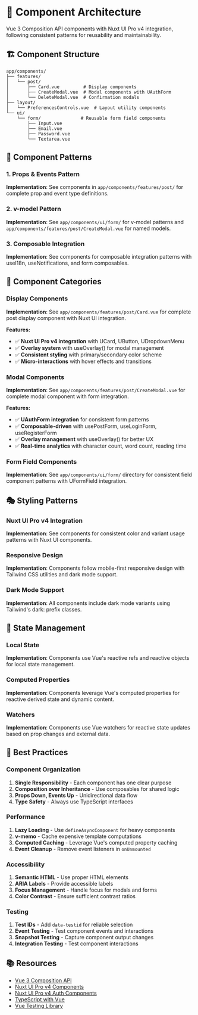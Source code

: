 # 🧩 Component Architecture

Vue 3 Composition API components with Nuxt UI Pro v4 integration, following consistent patterns for reusability and maintainability.

## 🏗️ Component Structure

```
app/components/
├── features/
│   └── post/
│       ├── Card.vue         # Display components
│       ├── CreateModal.vue  # Modal components with UAuthForm
│       └── DeleteModal.vue  # Confirmation modals
├── layout/
│   └── PreferencesControls.vue  # Layout utility components
└── ui/
    └── form/               # Reusable form field components
        ├── Input.vue
        ├── Email.vue
        ├── Password.vue
        └── Textarea.vue
```

## 🎯 Component Patterns

### 1. Props & Events Pattern

**Implementation**: See components in `app/components/features/post/` for complete prop and event type definitions.

### 2. v-model Pattern

**Implementation**: See `app/components/ui/form/` for v-model patterns and `app/components/features/post/CreateModal.vue` for named models.

### 3. Composable Integration

**Implementation**: See components for composable integration patterns with useI18n, useNotifications, and form composables.

## 🎨 Component Categories

### Display Components

**Implementation**: See `app/components/features/post/Card.vue` for complete post display component with Nuxt UI integration.

**Features:**

- ✅ **Nuxt UI Pro v4 integration** with UCard, UButton, UDropdownMenu
- ✅ **Overlay system** with useOverlay() for modal management
- ✅ **Consistent styling** with primary/secondary color scheme
- ✅ **Micro-interactions** with hover effects and transitions

### Modal Components

**Implementation**: See `app/components/features/post/CreateModal.vue` for complete modal component with form integration.

**Features:**

- ✅ **UAuthForm integration** for consistent form patterns
- ✅ **Composable-driven** with usePostForm, useLoginForm, useRegisterForm
- ✅ **Overlay management** with useOverlay() for better UX
- ✅ **Real-time analytics** with character count, word count, reading time

### Form Field Components

**Implementation**: See `app/components/ui/form/` directory for consistent field component patterns with UFormField integration.

## 🎭 Styling Patterns

### Nuxt UI Pro v4 Integration

**Implementation**: See components for consistent color and variant usage patterns with Nuxt UI components.

### Responsive Design

**Implementation**: Components follow mobile-first responsive design with Tailwind CSS utilities and dark mode support.

### Dark Mode Support

**Implementation**: All components include dark mode variants using Tailwind's dark: prefix classes.

## 🔧 State Management

### Local State

**Implementation**: Components use Vue's reactive refs and reactive objects for local state management.

### Computed Properties

**Implementation**: Components leverage Vue's computed properties for reactive derived state and dynamic content.

### Watchers

**Implementation**: Components use Vue watchers for reactive state updates based on prop changes and external data.

## 🚀 Best Practices

### Component Organization

1. **Single Responsibility** - Each component has one clear purpose
2. **Composition over Inheritance** - Use composables for shared logic
3. **Props Down, Events Up** - Unidirectional data flow
4. **Type Safety** - Always use TypeScript interfaces

### Performance

1. **Lazy Loading** - Use `defineAsyncComponent` for heavy components
2. **v-memo** - Cache expensive template computations
3. **Computed Caching** - Leverage Vue's computed property caching
4. **Event Cleanup** - Remove event listeners in `onUnmounted`

### Accessibility

1. **Semantic HTML** - Use proper HTML elements
2. **ARIA Labels** - Provide accessible labels
3. **Focus Management** - Handle focus for modals and forms
4. **Color Contrast** - Ensure sufficient contrast ratios

### Testing

1. **Test IDs** - Add `data-testid` for reliable selection
2. **Event Testing** - Test component events and interactions
3. **Snapshot Testing** - Capture component output changes
4. **Integration Testing** - Test component interactions

## 📚 Resources

- [Vue 3 Composition API](https://vuejs.org/api/composition-api-setup.html)
- [Nuxt UI Pro v4 Components](https://ui4.nuxt.com/components)
- [Nuxt UI Pro v4 Auth Components](https://ui4.nuxt.com/docs/components/auth-form)
- [TypeScript with Vue](https://vuejs.org/guide/typescript/overview.html)
- [Vue Testing Library](https://testing-library.com/docs/vue-testing-library/intro/)

